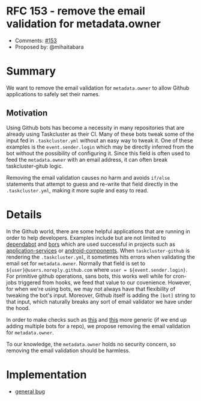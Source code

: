 # RFC 153 - remove the email validation for metadata.owner
* Comments: [#153](https://github.com/taskcluster/taskcluster-rfcs/pull/153)
* Proposed by: @mihaitabara

# Summary

We want to remove the email validation for `metadata.owner` to allow Github applications to safely
set their names.

## Motivation

Using Github bots has become a necessity in many repositories that are already using Taskcluster as their CI. Many of these bots tweak some of the input fed in `.taskcluster.yml` without an easy way to tweak it.
One of these examples is the `event.sender.login` which may be directly inferred from the bot without the possibility of configuring it. Since this field is often used to feed the `metadata.owner` with an email address, it
can often break taskcluster-gitub logic.

Removing the email validation causes no harm and avoids `if/else` statements that attempt to guess and re-write that field directly in the `.taskcluster.yml`, making it more suple and easy to read.

# Details

In the Github world, there are some helpful applications that are running in order to help developers. Examples include but are not limited to [dependabot](https://dependabot.com/) and [bors](https://github.com/bors-ng/bors-ng) which are used successful
in projects such as [application-services](https://github.com/mozilla/application-services/) or [android-components](https://github.com/mozilla-mobile/android-components/). When `taskcluster-github` is rendering the `.taskcluster.yml`,
it sometimes hits errors when validating the email set for `metadata.owner`. Normally that field is set to `${user}@users.noreply.github.com` where `user = ${event.sender.login}`.
For primitive github operations, sans bots, this works well while for cron-jobs triggered from hooks, we feed that value to our covenience. However, for when we're using bots, we may not always have that flexibility of tweaking the bot's input.
Moreover, Github itself is adding the `[bot]` string to that input, which naturally breaks any sort of email validator we have under the hood.

In order to make checks such as [this](https://github.com/mozilla/application-services/blob/b4750f6c0987d76893f96ecbb2123552e6b35252/.taskcluster.yml#L43-L48) and
[this](https://github.com/mozilla-mobile/android-components/pull/4097/files#diff-ac0229d1171c0983b27003af4c7441a5R12-R16) more generic (if we end up adding multiple bots for a repo), we propose removing the email validation for `metadata.owner`.


To our knowledge, the `metadata.owner` holds no security concern, so removing the email validation should be harmless.

# Implementation

* [general bug](https://bugzilla.mozilla.org/show_bug.cgi?id=1573192)
